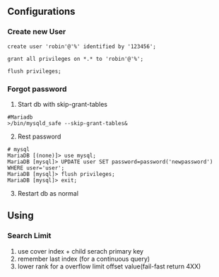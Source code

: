 ## Configurations

### Create new User

```mysql
create user 'robin'@'%' identified by '123456';

grant all privileges on *.* to 'robin'@'%';

flush privileges;
```

### Forgot password

1. Start db with skip-grant-tables


```shell
#Mariadb 
>/bin/mysqld_safe --skip-grant-tables&
```

2. Rest password

```mysql
# mysql
MariaDB [(none)]> use mysql;  
MariaDB [mysql]> UPDATE user SET password=password('newpassword') WHERE user='user';  
MariaDB [mysql]> flush privileges;   
MariaDB [mysql]> exit; 
```



3. Restart db as normal



## Using


### Search Limit

1. use cover index + child serach primary key
2. remember last index (for a continuous query)
3. lower rank for a overflow limit offset value(fail-fast return 4XX)

